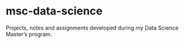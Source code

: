 # msc-data-science
Projects, notes and assignments developed during my Data Science Master’s program.

